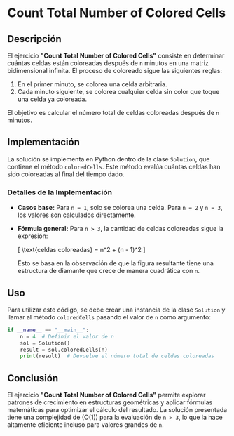 # Count Total Number of Colored Cells

## Descripción

El ejercicio **"Count Total Number of Colored Cells"** consiste en determinar cuántas celdas están coloreadas después de `n` minutos en una matriz bidimensional infinita. El proceso de coloreado sigue las siguientes reglas:

1. En el primer minuto, se colorea una celda arbitraria.
2. Cada minuto siguiente, se colorea cualquier celda sin color que toque una celda ya coloreada.

El objetivo es calcular el número total de celdas coloreadas después de `n` minutos.

## Implementación

La solución se implementa en Python dentro de la clase `Solution`, que contiene el método `coloredCells`. Este método evalúa cuántas celdas han sido coloreadas al final del tiempo dado.

### Detalles de la Implementación

- **Casos base:** Para `n = 1`, solo se colorea una celda. Para `n = 2` y `n = 3`, los valores son calculados directamente.
- **Fórmula general:** Para `n > 3`, la cantidad de celdas coloreadas sigue la expresión:
  
  \[
  \text{celdas coloreadas} = n^2 + (n - 1)^2
  \]
  
  Esto se basa en la observación de que la figura resultante tiene una estructura de diamante que crece de manera cuadrática con `n`.

## Uso

Para utilizar este código, se debe crear una instancia de la clase `Solution` y llamar al método `coloredCells` pasando el valor de `n` como argumento:

```python
if __name__ == "__main__":
    n = 4  # Definir el valor de n
    sol = Solution()
    result = sol.coloredCells(n)
    print(result)  # Devuelve el número total de celdas coloreadas
```

## Conclusión

El ejercicio **"Count Total Number of Colored Cells"** permite explorar patrones de crecimiento en estructuras geométricas y aplicar fórmulas matemáticas para optimizar el cálculo del resultado. La solución presentada tiene una complejidad de \(O(1)\) para la evaluación de `n > 3`, lo que la hace altamente eficiente incluso para valores grandes de `n`.
